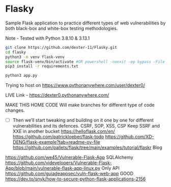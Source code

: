 # Flasky
Sample Flask application to practice different types of web vulnerabilities by both black-box and white-box testing methodologies.

Note - Tested with Python 3.8.10 & 3.13.1

```bash
git clone https://github.com/dexter-11/Flasky.git
cd flasky
python3 -m venv flask-venv
source flask-venv/bin/activate #OR powershell -noexit -ep bypass -File .\flasky-venv\Scripts\Activate.ps1
pip3 install -r requirements.txt

python3 app.py
```

Trying to host on https://www.pythonanywhere.com/user/dexter0/

LIVE Link - https://dexter0.pythonanywhere.com/


MAKE THIS HOME CODE
Will make branches for different type of code changes.

- [ ] Then we’ll start tweaking and building on it one by one for different vulnerabilities and its defences.
CSRF, SOP, XSS, CSP
Keep SSRF and XXE in another bucket
https://helloflask.com/en/
https://github.com/patrickloeber/flask-todo 
https://github.com/XD-DENG/flask-example?tab=readme-ov-file 
https://github.com/pallets/flask/tree/main/examples/tutorial/flaskr Blog

https://github.com/we45/Vulnerable-Flask-App  SQLAlchemy
https://github.com/videvelopers/Vulnerable-Flask-App/blob/main/vulnerable-flask-app-linux.py Only API
https://github.com/guiadeappsec/vuln-flask-web-app GOOD
https://dev.to/snyk/how-to-secure-python-flask-applications-2156 
